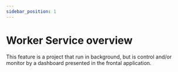 ```yaml
---
sidebar_position: 1
---
```


# Worker Service overview
This feature is a project that run in background, but is control and/or monitor by a dashboard presented in the frontal application. 
